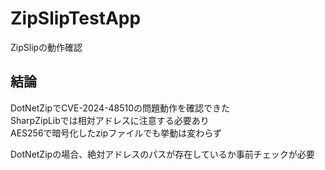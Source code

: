 # ZipSlipTestApp
ZipSlipの動作確認

## 結論
DotNetZipでCVE-2024-48510の問題動作を確認できた  
SharpZipLibでは相対アドレスに注意する必要あり  
AES256で暗号化したzipファイルでも挙動は変わらず

DotNetZipの場合、絶対アドレスのパスが存在しているか事前チェックが必要

